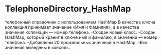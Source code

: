 # TelephoneDirectory_HashMap
телефонный справочник с использованием HashMap
В качестве ключа коллекция принимает значение «Имя и Фамилия», а в качестве значения коллекции — номер телефона.
-Создан новый класс.
-Создан HashMap, который хранит в ключе имя и фамилию, в значении — номер телефона.
-Добавлены 20 произвольных значений в HashMap.
-Все значения выведены в консоль.
